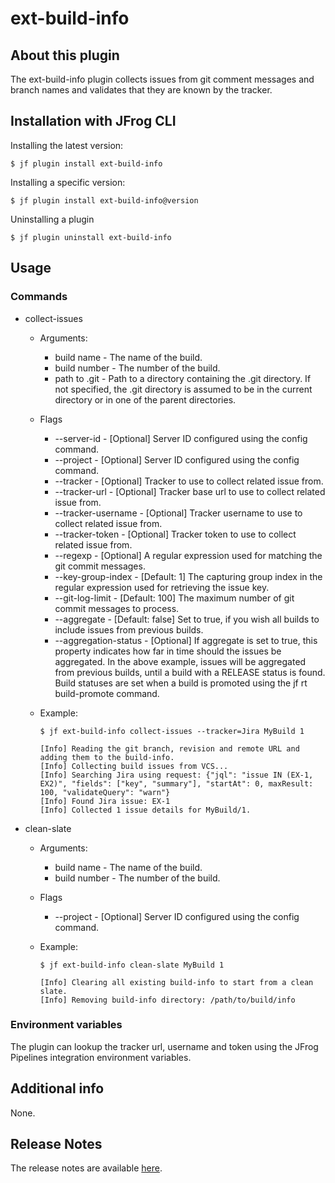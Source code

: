 # ext-build-info

## About this plugin
The ext-build-info plugin collects issues from git comment messages and branch names and validates that they are known by the tracker. 

## Installation with JFrog CLI
Installing the latest version:

`$ jf plugin install ext-build-info`

Installing a specific version:

`$ jf plugin install ext-build-info@version`

Uninstalling a plugin

`$ jf plugin uninstall ext-build-info`

## Usage
### Commands
* collect-issues
  - Arguments:
    - build name - The name of the build.
    - build number - The number of the build.
    - path to .git - Path to a directory containing the .git directory. If not specified, the .git directory is assumed to be in the 
      current directory or in one of the parent directories.
  - Flags
    - --server-id - [Optional] Server ID configured using the config command.
    - --project - [Optional] Server ID configured using the config command.
    - --tracker - [Optional] Tracker to use to collect related issue from.
    - --tracker-url - [Optional] Tracker base url to use to collect related issue from.
    - --tracker-username - [Optional] Tracker username to use to collect related issue from.
    - --tracker-token - [Optional] Tracker token to use to collect related issue from.
    - --regexp - [Optional] A regular expression used for matching the git commit messages.
    - --key-group-index - [Default: 1] The capturing group index in the regular expression used for retrieving the issue key.
    - --git-log-limit - [Default: 100] The maximum number of git commit messages to process.
    - --aggregate - [Default: false] Set to true, if you wish all builds to include issues from previous builds.
    - --aggregation-status - [Optional] If aggregate is set to true, this property indicates how far in time should the issues be 
      aggregated. In the above example, issues will be aggregated from previous builds, until a build with a RELEASE status is found. 
      Build statuses are set when a build is promoted using the jf rt build-promote command. 

  - Example:
    ```
    $ jf ext-build-info collect-issues --tracker=Jira MyBuild 1

    [Info] Reading the git branch, revision and remote URL and adding them to the build-info.
    [Info] Collecting build issues from VCS...  
    [Info] Searching Jira using request: {"jql": "issue IN (EX-1, EX2)", "fields": ["key", "summary"], "startAt": 0, maxResult: 100, "validateQuery": "warn"}
    [Info] Found Jira issue: EX-1
    [Info] Collected 1 issue details for MyBuild/1.
    ```
* clean-slate
  - Arguments:
    - build name - The name of the build.
    - build number - The number of the build.
  - Flags
    - --project - [Optional] Server ID configured using the config command.

  - Example:
    ```
    $ jf ext-build-info clean-slate MyBuild 1

    [Info] Clearing all existing build-info to start from a clean slate.
    [Info] Removing build-info directory: /path/to/build/info
    ```

### Environment variables
The plugin can lookup the tracker url, username and token using the JFrog Pipelines integration environment variables.  

## Additional info
None.

## Release Notes
The release notes are available [here](RELEASE.md).

